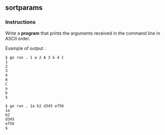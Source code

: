 ## sortparams

### Instructions

Write a **program** that prints the arguments received in the command line in ASCII order.

Example of output :

```console
$ go run . 1 a 2 A 3 b 4 C
1
2
3
4
A
C
a
b
$

$ go run . 1a b2 d345 ef56
1a
b2
d345
ef56
$
```
